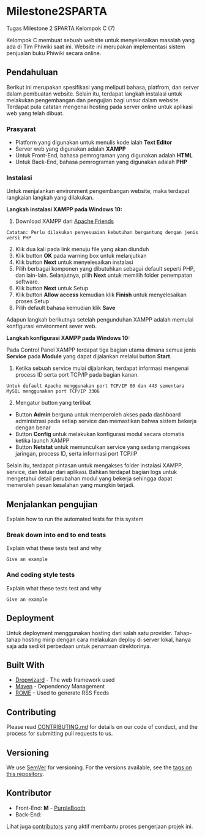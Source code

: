 # Milestone2SPARTA
Tugas Milestone 2 SPARTA Kelompok C (7)

Kelompok C membuat sebuah website untuk menyelesaikan masalah yang ada di Tim Phiwiki saat ini. Website ini merupakan implementasi sistem penjualan buku Phiwiki secara online.

## Pendahuluan
Berikut ini merupakan spesifikasi yang meliputi bahasa, platfrom, dan server dalam pembuatan website. Selain itu, terdapat langkah instalasi untuk melakukan pengembangan dan pengujian bagi unsur dalam website. Terdapat pula catatan mengenai hosting pada server online untuk aplikasi web yang telah dibuat. 

### Prasyarat

* Platform yang digunakan untuk menulis kode ialah **Text Editor**
* Server web yang digunakan adalah **XAMPP**
* Untuk Front-End, bahasa pemrograman yang digunakan adalah **HTML**
* Untuk Back-End, bahasa pemrograman yang digunakan adalah **PHP**

### Instalasi
Untuk menjalankan environment pengembangan website, maka terdapat rangkaian langkah yang dilakukan. 

**Langkah instalasi XAMPP pada Windows 10:**

1. Download XAMPP dari [Apache Friends](https://www.apachefriends.org/index.html) 

```
Catatan: Perlu dilakukan penyesuaian kebutuhan bergantung dengan jenis versi PHP
```
2. Klik dua kali pada link menuju file yang akan diunduh
3. Klik button **OK** pada warning box untuk melanjutkan
4. Klik button **Next** untuk menyelesaikan instalasi
5. Pilih berbagai komponen yang dibutuhkan sebagai default seperti PHP, dan lain-lain. Selanjutnya, pilih **Next** untuk memilih folder penempatan software.
6. Klik button **Next** untuk Setup
7. Klik button **Allow access** kemudian klik **Finish** untuk menyelesaikan proses Setup
8. Pilih default bahasa kemudian klik **Save**

Adapun langkah berikutnya setelah pengunduhan XAMPP adalah memulai konfigurasi environment sever web.


**Langkah konfigurasi XAMPP pada Windows 10:**

Pada Control Panel XAMPP terdapat tiga bagian utama dimana semua jenis **Service** pada **Module** yang dapat dijalankan melalui button **Start**. 
1. Ketika sebuah service mulai dijalankan, terdapat informasi mengenai process ID serta port TCP/IP pada bagian kanan.
```
Untuk default Apache menggunakan port TCP/IP 80 dan 443 sementara MySQL menggunakan port TCP/IP 3306
```
2. Mengatur button yang terlibat
* Button **Admin** berguna untuk memperoleh akses pada dashboard administrasi pada setiap service dan memastikan bahwa sistem bekerja dengan benar
* Button **Config** untuk melakukan konfigurasi modul secara otomatis ketika launch XAMPP
* Button **Netstat** untuk memunculkan service yang sedang mengakses jaringan, process ID, serta informasi port TCP/IP

Selain itu, terdapat pintasan untuk mengakses folder instalasi XAMPP, service, dan keluar dari aplikasi. Bahkan terdapat bagian logs untuk mengetahui detail perubahan modul yang bekerja sehingga dapat memeroleh pesan kesalahan yang mungkin terjadi.

## Menjalankan pengujian

Explain how to run the automated tests for this system

### Break down into end to end tests

Explain what these tests test and why

```
Give an example
```

### And coding style tests

Explain what these tests test and why

```
Give an example
```

## Deployment

Untuk deployment menggunakan hosting dari salah satu provider. Tahap-tahap hosting mirip dengan cara melakukan deploy di server lokal, hanya saja ada sedikit perbedaan untuk penamaan direktorinya.

## Built With

* [Dropwizard](http://www.dropwizard.io/1.0.2/docs/) - The web framework used
* [Maven](https://maven.apache.org/) - Dependency Management
* [ROME](https://rometools.github.io/rome/) - Used to generate RSS Feeds

## Contributing

Please read [CONTRIBUTING.md](https://gist.github.com/PurpleBooth/b24679402957c63ec426) for details on our code of conduct, and the process for submitting pull requests to us.

## Versioning

We use [SemVer](http://semver.org/) for versioning. For the versions available, see the [tags on this repository](https://github.com/your/project/tags). 

## Kontributor

* Front-End: **M** - [PurpleBooth](https://github.com/PurpleBooth)
* Back-End: 

Lihat juga [contributors](https://github.com/your/project/contributors) yang aktif membantu proses pengerjaan projek ini.
